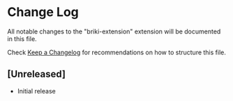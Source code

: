 # Change Log

All notable changes to the "briki-extension" extension will be documented in this file.

Check [Keep a Changelog](http://keepachangelog.com/) for recommendations on how to structure this file.

## [Unreleased]

- Initial release